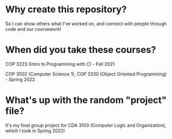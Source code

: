 # Why create this repository?
So I can show others what I've worked on, and connect with people through code and our coursework!

# When did you take these courses?
COP 3223 (Intro to Programming with C) - Fall 2021

COP 3502 (Computer Science 1), COP 3330 (Object Oriented Programming) - Spring 2022

# What's up with the random "project" file?
It's my final group project for CDA 3103 (Computer Logic and Organization), which I took in Spring 2022!
